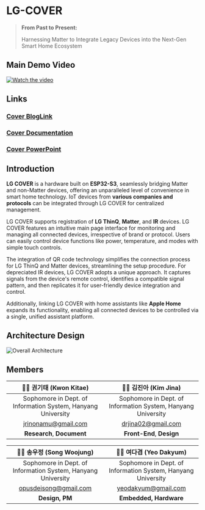 # LG-COVER
> **From Past to Present:**
> 
> Harnessing Matter to Integrate Legacy Devices into the Next-Gen Smart Home Ecosystem
## Main Demo Video
[![Watch the video](https://i.imgur.com/aLLjjvv.png)](https://youtu.be/PlBg7rpCy0U)
## Links
### [Cover BlogLink](https://starlike-record.notion.site/COVER-f43f4e78be8c49c7958ad208e229addd?pvs=4)   
### [Cover Documentation](https://api.cncscore.com/tmp_files/files/COVER%20Documnetation.pdf)   
### [Cover PowerPoint](http://example.com/yourpresentation.ppt)

## Introduction
**LG COVER** is a hardware built on **ESP32-S3**, seamlessly bridging Matter and non-Matter devices, offering an unparalleled level of convenience in smart home technology. IoT devices from **various companies and protocols** can be integrated through LG COVER for centralized management.

LG COVER supports registration of **LG ThinQ**, **Matter**, and **IR** devices. LG COVER features an intuitive main page interface for monitoring and managing all connected devices, irrespective of brand or protocol. Users can easily control device functions like power, temperature, and modes with simple touch controls.

The integration of QR code technology simplifies the connection process for LG ThinQ and Matter devices, streamlining the setup procedure. For depreciated IR devices, LG COVER adopts a unique approach. It captures signals from the device's remote control, identifies a compatible signal pattern, and then replicates it for user-friendly device integration and control.

Additionally, linking LG COVER with home assistants like **Apple Home** expands its functionality, enabling all connected devices to be controlled via a single, unified assistant platform.

## Architecture Design
![Overall Architecture](https://i.imgur.com/gGjZ7g2.png)

## Members

| 🧑‍💻 **권기태** (Kwon Kitae) | 👩‍💻 **김진아** (Kim Jina) |
|:--------------------------:|:--------------------------:|
| Sophomore in Dept. of Information System, Hanyang University | Sophomore in Dept. of Information System, Hanyang University |
| jrinonamu@gmail.com | drjina02@gmail.com |
| **Research**, **Document** | **Front-End**, **Design** |

| 👨‍💼 **송우정** (Song Woojung) | 👨‍💼 **여다겸** (Yeo Dakyum) |
|:----------------------------:|:---------------------------:|
| Sophomore in Dept. of Information System, Hanyang University | Sophomore in Dept. of Information System, Hanyang University |
| opusdeisong@gmail.com | yeodakyum@gmail.com |
| **Design, PM** | **Embedded, Hardware** |
